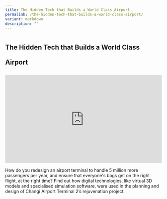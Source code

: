 ```yaml
---
title: The Hidden Tech that Builds a World Class Airport
permalink: /the-hidden-tech-that-builds-a-world-class-airport/
variant: markdown
description: ""
---
```

<h2 style="line-height: 3rem;">The Hidden Tech that Builds a World Class Airport</h2>
<p></p>
<div style="position: relative; width: 100%; padding-bottom: 56.2%;">
    <iframe style="position: absolute; width: 100%; height: 100%;" allowfullscreen="true" frameborder="0" src="https://www.youtube.com/embed/YMTd0z9rl1w?si=qQbKNOC2s_of_TwR&amp;rel=0"></iframe>
</div>
<p>How do you redesign an airport terminal to handle 5 million more passengers per year, and ensure that everyone's bags get on the right flight, at the right time? Find out how digital technologies, like virtual 3D models and specialised simulation software, were used in the planning and design of Changi Airport Terminal 2’s rejuvenation project.</p>